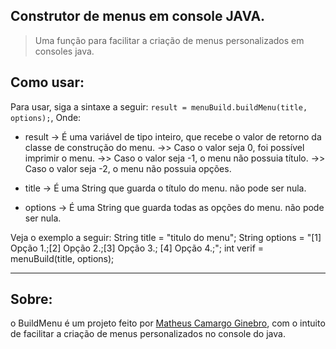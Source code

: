 ## Construtor de menus em console JAVA.
> Uma função para facilitar a criação de menus personalizados em consoles java.


## Como usar:

Para usar, siga a sintaxe a seguir: `result = menuBuild.buildMenu(title, options);`, Onde:

- result -> É uma variável de tipo inteiro, que recebe o valor de retorno da classe de construção do menu.
    ->> Caso o valor seja 0, foi possível imprimir o menu.
    ->> Caso o valor seja -1, o menu não possuia título.
    ->> Caso o valor seja -2, o menu não possuia opções.

- title -> É uma String que guarda o título do menu. não pode ser nula.

- options -> É uma String que guarda todas as opções do menu. não pode ser nula.

Veja o exemplo a seguir:
    String title = "titulo do menu";
    String options = "[1] Opção 1.;[2] Opção 2.;[3] Opção 3.; [4] Opção 4.;";
    int verif = menuBuild(title, options);

<hr>

## Sobre:

o BuildMenu é um projeto feito por [Matheus Camargo Ginebro](https://github.com/MatheusCamargoGinebro), com o intuito de facilitar a criação de menus personalizados no console do java.
